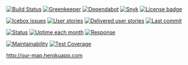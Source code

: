 [![Build Status](https://travis-ci.com/privettoli/our-map.svg?branch=master)](https://travis-ci.com/privettoli/our-map) 
[![Greenkeeper](https://badges.greenkeeper.io/privettoli/our-map.svg)](https://greenkeeper.io/)
[![Dependabot](https://api.dependabot.com/badges/status?host=github&repo=privettoli/our-map)](https://dependabot.com)
[![Snyk](https://img.shields.io/snyk/vulnerabilities/github/privettoli/our-map.svg?targetFile=package.json&label=Snyk)](https://snyk.io/test/github/privettoli/our-map?targetFile=package.json)
[![License badge](https://badgen.net/github/license/privettoli/our-map)](https://github.com/privettoli/our-map/blob/master/LICENSE)

[![Icebox issues](https://badgen.net/github/label-issues/privettoli/our-map/icebox)](https://github.com/privettoli/our-map/projects/1#column-4287892)
[![User stories](https://badgen.net/github/label-issues/privettoli/our-map/user%20story?label=total%20user%20stories)](https://github.com/privettoli/our-map/projects/1#column-4287870)
[![Delivered user stories](https://badgen.net/github/label-issues/privettoli/our-map/user%20story/closed?label=delivered%20user%20stories)](https://github.com/privettoli/our-map/projects/1#column-4287870)
[![Last commit](https://badgen.net/github/last-commit/privettoli/our-map)](https://github.com/privettoli/our-map/commits/master)

[![Status](https://badgen.net/uptime-robot/status/m781835307-2529e9f652c01a19f1a6fe0e?label=frontend%20status)](http://our-map.herokuapp.com)
[![Uptime each month](https://badgen.net/uptime-robot/month/m781835307-2529e9f652c01a19f1a6fe0e?label=uptime%20percentage)](https://stats.uptimerobot.com/92rVqiKrv)
[![Response](https://badgen.net/uptime-robot/response/m781835307-2529e9f652c01a19f1a6fe0e)](https://stats.uptimerobot.com/92rVqiKrv)

[![Maintainability](https://api.codeclimate.com/v1/badges/4bbe4f7d4e9cc30acb6c/maintainability)](https://codeclimate.com/github/privettoli/our-map/maintainability)
[![Test Coverage](https://api.codeclimate.com/v1/badges/4bbe4f7d4e9cc30acb6c/test_coverage)](https://codeclimate.com/github/privettoli/our-map/test_coverage)

http://our-map.herokuapp.com

